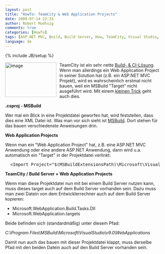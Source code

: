 ```yaml
---
layout: post
title: "HowTo: TeamCity & Web Application Projects"
date: 2009-07-14 22:33
author: Robert Muehsig
comments: true
categories: [HowTo]
tags: [ASP.NET MVC, Build, Build Server, How, TeamCity, Visual Studio, Web Applicaiton Projects]
language: de
---
```

{% include JB/setup %}
<p><a href="{{BASE_PATH}}/assets/wp-images-de/image802.png"><img style="border-top-width: 0px; border-left-width: 0px; border-bottom-width: 0px; margin: 0px 10px 0px 0px; border-right-width: 0px" height="113" alt="image" src="{{BASE_PATH}}/assets/wp-images-de/image-thumb780.png" width="167" align="left" border="0"></a>TeamCity ist ein sehr nette <a href="{{BASE_PATH}}/2009/07/14/howto-continuous-integration-mit-teamcity/">Build- &amp; CI-Lösung</a>. Wenn man allerdings ein Web Application Project in seiner Solution hat (z.B. ein ASP.NET MVC Projekt), wird es wahrscheinlich erstmal nicht bauen, weil ein MSBuild "Target" nicht ausgeführt wird. Mit einem <a href="http://odetocode.com/Blogs/scott/archive/2006/05/30/3802.aspx">kleinen Trick</a> geht auch dies.</p><p><strong>.csproj - MSBuild</strong></p> <p>Wer mal ein Blick in eine Projektdatei geworfen hat, wird feststellen, dass dies eine XML Datei ist. Was man vor sich sieht ist <a href="http://msdn.microsoft.com/de-de/library/wea2sca5.aspx">MSBuild</a>. Dort stehen für das bauen verschiedenste Anweisungen drin.</p> <p><strong>Web Application Projects</strong></p> <p>Wenn man ein "Web Application Project" hat, z.B. eine ASP.NET MVC Anwendung oder eine andere ASP.NET Anwendung, dann wird u.a. automatisch ein "Target" in der Projektdatei verlinkt:</p> <div class="wlWriterSmartContent" id="scid:812469c5-0cb0-4c63-8c15-c81123a09de7:703c8e98-834a-4b74-934b-ec0228baf9cb" style="padding-right: 0px; display: inline; padding-left: 0px; float: none; padding-bottom: 0px; margin: 0px; padding-top: 0px"><pre name="code" class="c#">  &lt;Import Project="$(MSBuildExtensionsPath)\Microsoft\VisualStudio\v9.0\WebApplications\Microsoft.WebApplication.targets" /&gt;</pre></div>
<p><strong>TeamCity / Build Server + Web Application Projects</strong></p>
<p>Wenn man diese Projektdatei nun mit bei einem Build Server nutzen kann, muss dieses target auch auf dem Build Server vorhanden sein. Dazu muss man zwei Datein von dem Entwicklerrechner auch auf dem Build Server kopieren:</p>
<ul>
<li>Microsoft.WebApplication.Build.Tasks.Dll 
<li>Microsoft.WebApplication.targets</li></ul>
<p>Beide befinden sich (standardmäßig) unter diesem Pfad:</p>
<p><em>C:\Program Files\MSBuild\Microsoft\VisualStudio\v9.0\WebApplications</em></p>
<p>Damit nun auch das bauen mit dieser Projektdatei klappt, muss derselbe Pfad mit den beiden Datein auch auf den Build Server vorhanden sein.</p>
